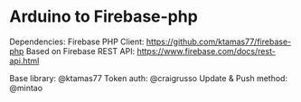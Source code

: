 Arduino to Firebase-php
============

Dependencies:
Firebase PHP Client: https://github.com/ktamas77/firebase-php
Based on Firebase REST API: https://www.firebase.com/docs/rest-api.html

Base library: @ktamas77
Token auth: @craigrusso
Update & Push method: @mintao
